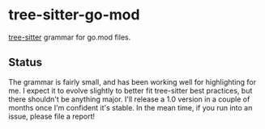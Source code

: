 # tree-sitter-go-mod

[tree-sitter][] grammar for go.mod files.

[tree-sitter]: https://github.com/tree-sitter/tree-sitter

## Status

The grammar is fairly small, and has been working well for highlighting for me. 
I expect it to evolve slightly to better fit tree-sitter best practices, but there shouldn't
be anything major. I'll release a 1.0 version in a couple of months once I'm confident it's
stable. In the mean time, if you run into an issue, please file a report!
